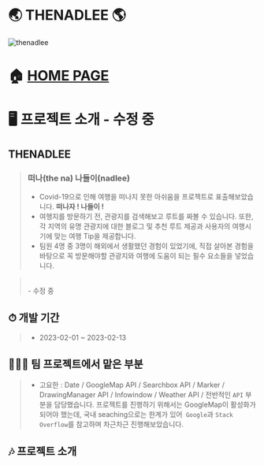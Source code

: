 # 🌏 THENADLEE 🌎
![thenadlee](https://github.com/hanyoko/THENADLEE/assets/119985173/4d35bc0f-f672-4c95-8a3d-ffd26bd1b0a7)

# 🏠 [HOME PAGE](https://team-project-thenadlee.vercel.app)

# 🖥️ 프로젝트 소개 - 수정 중
## THENADLEE
> ###  떠나(the na) 나들이(nadlee)
>- Covid-19으로 인해 여행을 떠나지 못한 아쉬움을 프로젝트로 표출해보았습니다. **떠나자 ! 나들이 !**
>- 여행지를 방문하기 전, 관광지를 검색해보고 루트를 짜볼 수 있습니다. 또한, 각 지역의 유명 관광지에 대한 블로그 및 추천 루트 제공과 사용자의 여행시기에 맞는 여행 Tip을 제공합니다.
>- 팀원 4명 중 3명이 해외에서 생활했던 경험이 있었기에, 직접 살아본 경험을 바탕으로 꼭 방문해야할 관광지와 여행에 도움이 되는 필수 요소들을 넣었습니다.
> 

> <br/>
> - 
> 수정 중 

## ⏱ 개발 기간
> - 2023-02-01 ~ 2023-02-13

## 👨‍👧‍👧 팀 프로젝트에서 맡은 부분
> - 고요한 : Date / GoogleMap API / Searchbox API / Marker / DrawingManager API / Infowindow / Weather API /
전반적인 `API` 부분을 담당했습니다.
프로젝트를 진행하기 위해서는 GoogleMap이 활성화가 되어야 했는데, 국내 seaching으로는 한계가 있어` Google`과 `Stack Overflow`를 참고하며 차근차근 진행해보았습니다.
## 🎶 프로젝트 소개
<br/>
<br/>
